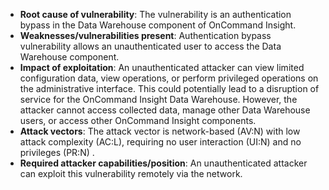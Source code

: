 - **Root cause of vulnerability**: The vulnerability is an authentication bypass in the Data Warehouse component of OnCommand Insight.
- **Weaknesses/vulnerabilities present**: Authentication bypass vulnerability allows an unauthenticated user to access the Data Warehouse component.
- **Impact of exploitation**: An unauthenticated attacker can view limited configuration data, view operations, or perform privileged operations on the administrative interface. This could potentially lead to a disruption of service for the OnCommand Insight Data Warehouse. However, the attacker cannot access collected data, manage other Data Warehouse users, or access other OnCommand Insight components.
- **Attack vectors**: The attack vector is network-based (AV:N) with low attack complexity (AC:L), requiring no user interaction (UI:N) and no privileges (PR:N) .
- **Required attacker capabilities/position**: An unauthenticated attacker can exploit this vulnerability remotely via the network.